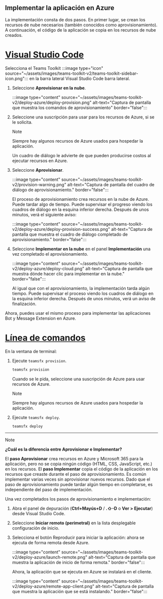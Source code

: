 ## <a name="deploy-your-app-to-azure"></a>Implementar la aplicación en Azure

La implementación consta de dos pasos.  En primer lugar, se crean los recursos de nube necesarios (también conocidos como aprovisionamiento). A continuación, el código de la aplicación se copia en los recursos de nube creados.

# <a name="visual-studio-code"></a>[Visual Studio Code](#tab/vscode)

Selecciona el Teams Toolkit :::image type="icon" source="~/assets/images/teams-toolkit-v2/teams-toolkit-sidebar-icon.png"::: en la barra lateral Visual Studio Code barra lateral.

1. Seleccione **Aprovisionar en la nube**.

   :::image type="content" source="~/assets/images/teams-toolkit-v2/deploy-azure/deploy-provision.png" alt-text="Captura de pantalla que muestra los comandos de aprovisionamiento" border="false":::

1. Seleccione una suscripción para usar para los recursos de Azure, si se le solicita.

   > [!NOTE]
   > Siempre hay algunos recursos de Azure usados para hospedar la aplicación.

    Un cuadro de diálogo le advierte de que pueden producirse costos al ejecutar recursos en Azure.

1. Seleccione **Aprovisionar**.

   :::image type="content" source="~/assets/images/teams-toolkit-v2/provision-warning.png" alt-text="Captura de pantalla del cuadro de diálogo de aprovisionamiento." border="false":::

   El proceso de aprovisionamiento crea recursos en la nube de Azure. Puede tardar algo de tiempo. Puede supervisar el progreso viendo los cuadros de diálogo en la esquina inferior derecha. Después de unos minutos, verá el siguiente aviso:

   :::image type="content" source="~/assets/images/teams-toolkit-v2/deploy-azure/deploy-provision-success.png" alt-text="Captura de pantalla que muestra el cuadro de diálogo completado de aprovisionamiento." border="false":::

1. Seleccione **Implementar en la nube** en el panel **Implementación** una vez completado el aprovisionamiento.

   :::image type="content" source="~/assets/images/teams-toolkit-v2/deploy-azure/deploy-cloud.png" alt-text="Captura de pantalla que muestra dónde hacer clic para implementar en la nube." border="false":::

   Al igual que con el aprovisionamiento, la implementación tarda algún tiempo. Puede supervisar el proceso viendo los cuadros de diálogo en la esquina inferior derecha. Después de unos minutos, verá un aviso de finalización.

Ahora, puedes usar el mismo proceso para implementar las aplicaciones Bot y Message Extension en Azure. 

# <a name="command-line"></a>[Línea de comandos](#tab/cli)

En la ventana de terminal:

1. Ejecute `teamsfx provision`.

   ``` bash
   teamsfx provision
   ```

   Cuando se le pida, seleccione una suscripción de Azure para usar recursos de Azure.

   > [!NOTE]
   > Siempre hay algunos recursos de Azure usados para hospedar la aplicación.

1. Ejecute `teamsfx deploy`.

   ``` bash
   teamsfx deploy
   ```

---

> [!NOTE]
> **¿Cuál es la diferencia entre Aprovisionar e Implementar?**
>
> El **paso Aprovisionar** crea recursos en Azure y Microsoft 365 para la aplicación, pero no se copia ningún código (HTML, CSS, JavaScript, etc.) en los recursos. El **paso Implementar** copia el código de la aplicación en los recursos que creaste durante el paso de aprovisionamiento. Es común implementar varias veces sin aprovisionar nuevos recursos. Dado que el paso de aprovisionamiento puede tardar algún tiempo en completarse, es independiente del paso de implementación.

Una vez completados los pasos de aprovisionamiento e implementación:

1. Abra el panel de depuración (**Ctrl+Mayús+D**  /  **.⇧-D** o **Ver > Ejecutar**) desde Visual Studio Code.
1. Seleccione **Iniciar remoto (perimetral)** en la lista desplegable configuración de inicio.
1. Selecciona el botón Reproducir para iniciar la aplicación: ahora se ejecuta de forma remota desde Azure.

   :::image type="content" source="~/assets/images/teams-toolkit-v2/deploy-azure/launch-remote.png" alt-text="Captura de pantalla que muestra la aplicación de inicio de forma remota." border="false":::

   Ahora, la aplicación que se ejecuta en Azure se instalará en el cliente.

   :::image type="content" source="~/assets/images/teams-toolkit-v2/deploy-azure/remote-app-client.png" alt-text="Captura de pantalla que muestra la aplicación que se está instalando." border="false":::